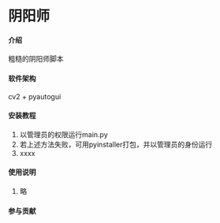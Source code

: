 # 阴阳师

#### 介绍
粗糙的阴阳师脚本

#### 软件架构
cv2 + pyautogui

#### 安装教程

1.  以管理员的权限运行main.py
2.  若上述方法失败，可用pyinstaller打包，并以管理员的身份运行
3.  xxxx

#### 使用说明

1.  略

#### 参与贡献





